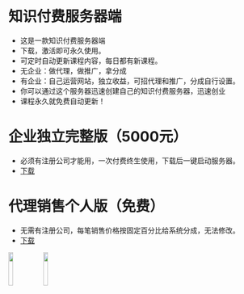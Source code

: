 # 知识付费服务器端
- 这是一款知识付费服务器端
- 下载，激活即可永久使用。
- 可定时自动更新课程内容，每日都有新课程。
- 无企业：做代理，做推广，拿分成
- 有企业：自己运营网站，独立收益，可招代理和推广，分成自行设置。
- 你可以通过这个服务器迅速创建自己的知识付费服务器，迅速创业
- 课程永久就免费自动更新！

# 企业独立完整版（5000元）
- 必须有注册公司才能用，一次付费终生使用，下载后一键启动服务器。
- [下载](https://github.com/dhrdzy/KnowledgePayment_Server/tree/main/测试体验)

# 代理销售个人版（免费）
- 无需有注册公司，每笔销售价格按固定百分比给系统分成，无法修改。
- [下载](https://github.com/dhrdzy/KnowledgePayment_Server/tree/main/测试体验)

<img decoding="async" src="https://github.com/dhrdzy/KnowledgePayment_Server/blob/main/image/2.png" width="13%" hight="13%">
<img decoding="async" src="https://github.com/dhrdzy/KnowledgePayment_Server/blob/main/image/1.jpg" width="13%" hight="13%"> 
